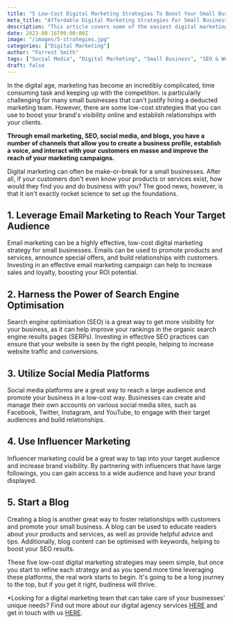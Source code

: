 ```yaml
---
title: "5 Low-Cost Digital Marketing Strategies To Boost Your Small Business"
meta_title: "Affordable Digital Marketing Strategies For Small Businesses"
description: "This article covers some of the easiest digital marketing strategies that you can follow to improve your small businesses' digital presence."
date: 2023-08-16T09:00:00Z
image: "/images/5-strategies.jpg"
categories: ["Digital Marketing"]
author: "Forrest Smith"
tags: ["Social Media", "Digital Marketing", "Small Business", "SEO & Website Optimization", "Influencer Marketing"]
draft: false
---
```

In the digital age, marketing has become an incredibly complicated, time consuming task and keeping up with the competition. is particularly challenging for many small businesses that can't justify hiring a deducted marketing team. However, there are some low-cost strategies that you can use to boost your brand's visibility online and establish relationships with your clients.

**Through email marketing, SEO, social media, and blogs, you have a number of channels that allow you to create a business profile, establish a voice, and interact with your customers en masse  and improve the reach of your marketing campaigns.**

Digital marketing can often be make-or-break for a small businesses. After all, if your customers don't even know your products or services exist, how would they find you and do business with you? The good news, however, is that it isn't exactly rocket science to set up the foundations.

## 1. Leverage Email Marketing to Reach Your Target Audience

Email marketing can be a highly effective, low-cost digital marketing strategy for small businesses. Emails can be used to promote products and services, announce special offers, and build relationships with customers. Investing in an effective email marketing campaign can help to increase sales and loyalty, boosting your ROI potential.

## 2. Harness the Power of Search Engine Optimisation

Search engine optimisation (SEO) is a great way to get more visibility for your business, as it can help improve your rankings in the organic search engine results pages (SERPs). Investing in effective SEO practices can ensure that your website is seen by the right people, helping to increase website traffic and conversions.

## 3. Utilize Social Media Platforms

Social media platforms are a great way to reach a large audience and promote your business in a low-cost way. Businesses can create and manage their own accounts on various social media sites, such as Facebook, Twitter, Instagram, and YouTube, to engage with their target audiences and build relationships.

## 4. Use Influencer Marketing

Influencer marketing could be a great way to tap into your target audience and increase brand visibility. By partnering with influencers that have large followings, you can gain access to a wide audience and have your brand displayed.

## 5. Start a Blog

Creating a blog is another great way to foster relationships with customers and promote your small business. A blog can be used to educate readers about your products and services, as well as provide helpful advice and tips. Additionally, blog content can be optimised with keywords, helping to boost your SEO results.

These five low-cost digital marketing strategies may seem simple, but once you start to refine each strategy and as you spend more time leveraging these platforms, the real work starts to begin. It's going to be a long journey to the top, but if you get it right, budiness will thrive.

*Looking for a digital marketing team that can take care of your businesses' unique needs? Find out more about our digital agency services [HERE](/) and get in touch with us [HERE](/contact).